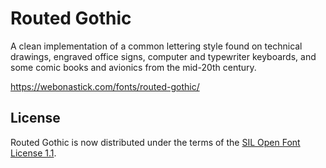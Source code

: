 # Routed Gothic

A clean implementation of a common lettering style found on technical
drawings, engraved office signs, computer and typewriter keyboards,
and some comic books and avionics from the mid-20th century.

<https://webonastick.com/fonts/routed-gothic/>

## License

Routed Gothic is now distributed under the terms of the [SIL Open Font
License 1.1](https://opensource.org/licenses/OFL-1.1).
